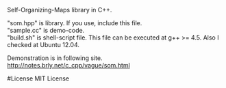 Self-Organizing-Maps library in C++.

"som.hpp" is library. If you use, include this file.  
"sample.cc" is demo-code.  
"build.sh" is shell-script file. This file can be executed at g++ >= 4.5. Also I checked at Ubuntu 12.04.  

Demonstration is in following site.
http://notes.brly.net/c_cpp/vague/som.html

#License
MIT License